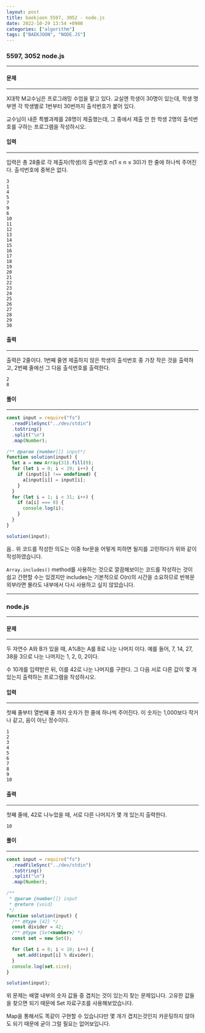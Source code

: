 ```yaml
---
layout: post
title: baekjoon 5597, 3052 - node.js
date: 2022-10-29 13:54 +0900
categories: ["algorithm"]
tags: ["BAEKJOON", "NODE.JS"]
---
```


###  5597, 3052 node.js 

--- 


#### 문제 

--- 
X대학 M교수님은 프로그래밍 수업을 맡고 있다. 교실엔 학생이 30명이 있는데, 학생 명부엔 각 학생별로 1번부터 30번까지 출석번호가 붙어 있다.

교수님이 내준 특별과제를 28명이 제출했는데, 그 중에서 제출 안 한 학생 2명의 출석번호를 구하는 프로그램을 작성하시오.

#### 입력
--- 
입력은 총 28줄로 각 제출자(학생)의 출석번호 n(1 ≤ n ≤ 30)가 한 줄에 하나씩 주어진다. 출석번호에 중복은 없다.

```
3
1
4
5
7
9
6
10
11
12
13
14
15
16
17
18
19
20
21
22
23
24
25
26
27
28
29
30
```


#### 출력
--- 
출력은 2줄이다. 1번째 줄엔 제출하지 않은 학생의 출석번호 중 가장 작은 것을 출력하고, 2번째 줄에선 그 다음 출석번호를 출력한다.

```
2
8
```

#### 풀이
--- 

```js
const input = require("fs")
  .readFileSync("../dev/stdin")
  .toString()
  .split("\n")
  .map(Number);

/** @param {number[]} input*/
function solution(input) {
  let a = new Array(31).fill(0);
  for (let i = 0; i < 29; i++) {
    if (input[i] !== undefined) {
      a[input[i]] = input[i];
    }
  }
  for (let i = 1; i < 31; i++) {
    if (a[i] === 0) {
      console.log(i);
    }
  }
}

solution(input);
```

음.. 위 코드를 작성한 의도는 이중 for문을 어떻게 피하면 될지를 고민하다가 위와 같이 작성하였습니다.

`Array.includes()` method를 사용하는 것으로 깔끔해보이는 코드를 작성하는 것이 쉽고 간편할 수는 있겠지만 includes는 기본적으로 O(n)의 시간을 소요하므로 반복문 외부라면 몰라도 내부에서 다시 사용하고 싶지 않았습니다.

---

###  node.js 

--- 

#### 문제 

--- 
두 자연수 A와 B가 있을 때, A%B는 A를 B로 나눈 나머지 이다. 예를 들어, 7, 14, 27, 38을 3으로 나눈 나머지는 1, 2, 0, 2이다. 

수 10개를 입력받은 뒤, 이를 42로 나눈 나머지를 구한다. 그 다음 서로 다른 값이 몇 개 있는지 출력하는 프로그램을 작성하시오.

#### 입력
--- 
첫째 줄부터 열번째 줄 까지 숫자가 한 줄에 하나씩 주어진다. 이 숫자는 1,000보다 작거나 같고, 음이 아닌 정수이다.
```
1
2
3
4
5
6
7
8
9
10
```
#### 출력
--- 
첫째 줄에, 42로 나누었을 때, 서로 다른 나머지가 몇 개 있는지 출력한다.
```
10
```
#### 풀이
--- 

```js
const input = require("fs")
  .readFileSync("../dev/stdin")
  .toString()
  .split("\n")
  .map(Number);

/**
 * @param {number[]} input
 * @return {void}
 */
function solution(input) {
  /** @type {42} */
  const divider = 42;
  /** @type {Set<number>} */
  const set = new Set();

  for (let i = 0; i < 10; i++) {
    set.add(input[i] % divider);
  }
  console.log(set.size);
}

solution(input);
```

위 문제는 배열 내부의 숫자 값들 중 겹치는 것이 있는지 찾는 문제입니다.
고유한 값들을 찾으면 되기 때문에 Set 자료구조를 사용해보았습니다.

Map을 통해서도 똑같이 구현할 수 있습니다만 몇 개가 겹치는것인지 카운팅하지 않아도 되기 때문에 굳이 그럴 필요는 없어보입니다.
